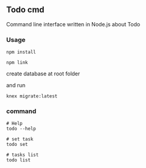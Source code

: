 ## Todo cmd
Command line interface written in Node.js about Todo

### Usage

```
npm install

npm link

```

create database at root folder 

and run 

```
knex migrate:latest
```


### command

```
# Help
todo --help

# set task
todo set

# tasks list
todo list
```